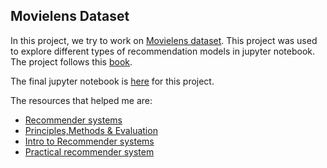 ## Movielens Dataset

In this project, we try to work on [Movielens dataset](https://grouplens.org/datasets/movielens/). This project was used to explore different types of recommendation models in jupyter notebook. The project follows this [book](https://github.com/abishekarun/Movielens/blob/master/Collective_Intelligence.pdf).

The final jupyter notebook is [here](https://github.com/abishekarun/Movielens/blob/master/recommendations.ipynb) for this project.

The resources that helped me are:

+ [Recommender systems](https://www.analyticsvidhya.com/blog/2016/06/quick-guide-build-recommendation-engine-python/)
+ [Principles,Methods & Evaluation](https://www.sciencedirect.com/science/article/pii/S1110866515000341)
+ [Intro to Recommender systems](https://hackernoon.com/introduction-to-recommender-system-part-1-collaborative-filtering-singular-value-decomposition-44c9659c5e75)
+ [Practical recommender system](https://www.manning.com/books/practical-recommender-systems) 
